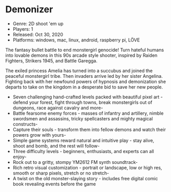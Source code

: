 # Demonizer
- Genre: 2D shoot 'em up
- Players: 1
- Released: Oct 30, 2020
- Platforms: windows, mac, linux, android, raspberry pi, LÖVE

The fantasy bullet battle to end monstergirl genocide! Turn hateful humans into lovable demons in this 90s arcade style shooter, inspired by Raiden Fighters, Strikers 1945, and Battle Garegga.

The exiled princess Amelia has turned into a succubus and joined the peaceful monstergirl tribe. Then invaders arrive led by her sister Angelina. Fighting back with her newfound powers of hypnosis and demonization she departs to take on the kingdom in a desperate bid to save her new people.
- Seven challenging hand-crafted levels packed with beautiful pixel art - defend your forest, fight through towns, break monstergirls out of dungeons, race against cavalry and more- 
- Battle fearsome enemy forces - masses of infantry and artillery, nimble swordsmen and assassins, tricky spellcasters and mighty magical constructs- 
- Capture their souls - transform them into fellow demons and watch their powers grow with yours- 
- Simple game systems reward natural and intuitive play - stay alive, shoot and bomb, and the rest will follow- 
- Three difficulty levels - beginners, enthusiasts, and experts can all enjoy- 
- Rock out to a gritty, stompy YM2612 FM synth soundtrack- 
- Rich retro visual customization - portrait or landscape, low or high res, smooth or sharp pixels, stretch or no stretch- 
- A twist on the old monster-slaying story - includes free digital comic book revealing events before the game